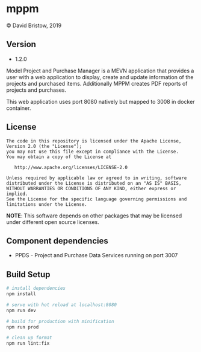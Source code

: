 # mppm
&copy; David Bristow, 2019

## Version
* 1.2.0

Model Project and Purchase Manager is a MEVN application that provides a user with a web application to display, create and update information of the projects and purchased items. Additionally MPPM creates PDF reports of projects and purchases.

This web application uses port 8080 natively but mapped to 3008 in docker container.

## License

    The code in this repository is licensed under the Apache License, Version 2.0 (the "License");
    you may not use this file except in compliance with the License.
    You may obtain a copy of the License at

       http://www.apache.org/licenses/LICENSE-2.0

    Unless required by applicable law or agreed to in writing, software
    distributed under the License is distributed on an "AS IS" BASIS,
    WITHOUT WARRANTIES OR CONDITIONS OF ANY KIND, either express or implied.
    See the License for the specific language governing permissions and
    limitations under the License.

**NOTE**: This software depends on other packages that may be licensed under different open source licenses.

## Component dependencies
* PPDS - Project and Purchase Data Services running on port 3007

## Build Setup
```bash
# install dependencies
npm install

# serve with hot reload at localhost:8080
npm run dev

# build for production with minification
npm run prod

# clean up format
npm run lint:fix
